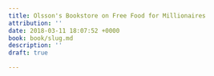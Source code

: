 ```yaml
---
title: Olsson's Bookstore on Free Food for Millionaires
attribution: ''
date: 2018-03-11 18:07:52 +0000
book: book/slug.md
description: ''
draft: true

---
```

